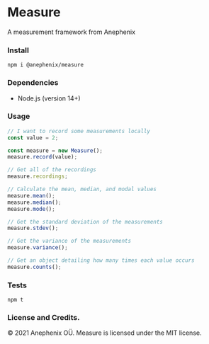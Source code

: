 # Measure

A measurement framework from Anephenix

### Install

```shell
npm i @anephenix/measure
```

### Dependencies

- Node.js (version 14+)

### Usage

```javascript
// I want to record some measurements locally
const value = 2;

const measure = new Measure();
measure.record(value);

// Get all of the recordings
measure.recordings;

// Calculate the mean, median, and modal values
measure.mean();
measure.median();
measure.mode();

// Get the standard deviation of the measurements
measure.stdev();

// Get the variance of the measurements
measure.variance();

// Get an object detailing how many times each value occurs
measure.counts();
```

### Tests

```shell
npm t
```

### License and Credits.

&copy; 2021 Anephenix OÜ. Measure is licensed under the MIT license.
